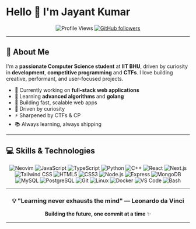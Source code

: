 # Hello 👋 I'm Jayant Kumar

<div align="center">
  
  ![Profile Views](https://komarev.com/ghpvc/?username=zapwiz22&color=00d9ff&style=flat-square)
  [![GitHub followers](https://img.shields.io/github/followers/zapwiz22?style=flat-square&color=00d9ff)](https://github.com/zapwiz22)
  
</div>

---

## 🚀 About Me

I'm a **passionate Computer Science student** at **IIT BHU**, driven by curiosity in **development**, **competitive programming** and **CTFs**. I love building creative, performant, and user-focused projects.

- 🔭 Currently working on **full-stack web applications**
- 🌱 Learning **advanced algorithms** and **golang**
- 🎯 Building fast, scalable web apps
- 🧠 Driven by curiosity
- ⚡ Sharpened by CTFs & CP
- 📚 Always learning, always shipping

---

## 💻 Skills & Technologies

<div align="center">

<!-- ![Go](https://img.shields.io/badge/Go-00ADD8?style=for-the-badge&logo=go&logoColor=white)
![Rust](https://img.shields.io/badge/Rust-000000?style=for-the-badge&logo=rust&logoColor=white) -->

![Neovim](https://img.shields.io/badge/NeoVim_NvChad-57A143?style=for-the-badge&logo=neovim&logoColor=white)
![JavaScript](https://img.shields.io/badge/JavaScript-F7DF1E?style=for-the-badge&logo=javascript&logoColor=black)
![TypeScript](https://img.shields.io/badge/TypeScript-3178C6?style=for-the-badge&logo=typescript&logoColor=white)
![Python](https://img.shields.io/badge/Python-3776AB?style=for-the-badge&logo=python&logoColor=white)
![C++](https://img.shields.io/badge/C++-00599C?style=for-the-badge&logo=cplusplus&logoColor=white)
![React](https://img.shields.io/badge/React-61DAFB?style=for-the-badge&logo=react&logoColor=black)
![Next.js](https://img.shields.io/badge/Next.js-000000?style=for-the-badge&logo=nextdotjs&logoColor=white)
![Tailwind CSS](https://img.shields.io/badge/Tailwind_CSS-06B6D4?style=for-the-badge&logo=tailwindcss&logoColor=white)
![HTML5](https://img.shields.io/badge/HTML5-E34F26?style=for-the-badge&logo=html5&logoColor=white)
![CSS3](https://img.shields.io/badge/CSS3-1572B6?style=for-the-badge&logo=css3&logoColor=white)
![Node.js](https://img.shields.io/badge/Node.js-339933?style=for-the-badge&logo=nodedotjs&logoColor=white)
![Express](https://img.shields.io/badge/Express-000000?style=for-the-badge&logo=express&logoColor=white)
![MongoDB](https://img.shields.io/badge/MongoDB-47A248?style=for-the-badge&logo=mongodb&logoColor=white)
![MySQL](https://img.shields.io/badge/MySQL-4479A1?style=for-the-badge&logo=mysql&logoColor=white)
![PostgreSQL](https://img.shields.io/badge/PostgreSQL-316192?style=for-the-badge&logo=postgresql&logoColor=white)
![Git](https://img.shields.io/badge/Git-F05032?style=for-the-badge&logo=git&logoColor=white)
![Linux](https://img.shields.io/badge/Linux-FCC624?style=for-the-badge&logo=linux&logoColor=black)
![Docker](https://img.shields.io/badge/Docker-2496ED?style=for-the-badge&logo=docker&logoColor=white)
![VS Code](https://img.shields.io/badge/VS_Code-007ACC?style=for-the-badge&logo=visualstudiocode&logoColor=white)
![Bash](https://img.shields.io/badge/Bash_Scripting-4EAA25?style=for-the-badge&logo=gnubash&logoColor=white)

<!-- ![Solana](https://img.shields.io/badge/Solana-9945FF?style=for-the-badge&logo=solana&logoColor=white)
![Ethereum](https://img.shields.io/badge/Ethereum-3C3C3D?style=for-the-badge&logo=ethereum&logoColor=white)
![Solidity](https://img.shields.io/badge/Solidity-363636?style=for-the-badge&logo=solidity&logoColor=white) -->

</div>

---

<!-- ## 📊 GitHub Stats

<div align="center">

  ![GitHub Stats](https://github-readme-stats.vercel.app/api?username=zapwiz22&show_icons=true&theme=tokyonight&hide_border=true&bg_color=0D1117&title_color=00d9ff&text_color=ffffff&icon_color=00d9ff)

  ![Top Languages](https://github-readme-stats.vercel.app/api/top-langs/?username=zapwiz22&layout=compact&theme=tokyonight&hide_border=true&bg_color=0D1117&title_color=00d9ff&text_color=ffffff)

  ![GitHub Streak](https://github-readme-streak-stats.herokuapp.com/?user=zapwiz22&theme=tokyonight&hide_border=true&background=0D1117&stroke=00d9ff&ring=00d9ff&fire=00d9ff&currStreakLabel=00d9ff)

</div>

--- -->

<div align="center">
  
### 💡 "Learning never exhausts the mind" &mdash; Leonardo da Vinci

**Building the future, one commit at a time** ✨

</div>

---

<!-- <div align="center">

![GitHub Activity Graph](https://github-readme-activity-graph.vercel.app/graph?username=zapwiz22&theme=tokyo-night&bg_color=0D1117&color=00d9ff&line=00d9ff&point=00d9ff&area=true&hide_border=true)

</div> -->
